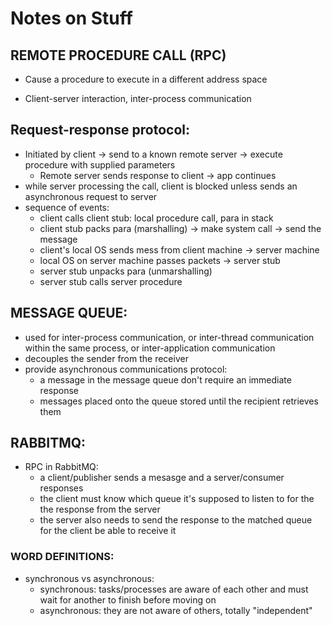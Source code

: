 # Notes on Stuff
## REMOTE PROCEDURE CALL (RPC)
- Cause a procedure to execute in a different address space

- Client-server interaction, inter-process communication

## Request-response protocol:
- Initiated by client -> send to a known remote server -> execute procedure with supplied parameters
	- Remote server sends response to client -> app continues
- while server processing the call, client is blocked unless sends an asynchronous request to server
- sequence of events:
	+ client calls client stub: local procedure call, para in stack
	+ client stub packs para (marshalling) -> make system call -> send the message
	+ client's local OS sends mess from client machine -> server machine
	+ local OS on server machine passes packets -> server stub
	+ server stub unpacks para (unmarshalling)
	+ server stub calls server procedure


## MESSAGE QUEUE:
- used for inter-process communication, or inter-thread communication within the same process, or inter-application communication
- decouples the sender from the receiver
- provide asynchronous communications protocol:
	+ a message in the message queue don't require an immediate response
	+ messages placed onto the queue stored until the recipient retrieves them


## RABBITMQ:
- RPC in RabbitMQ:
	+ a client/publisher sends a mesasge and a server/consumer responses
	+ the client must know which queue it's supposed to listen to for the the response from the server
	+ the server also needs to send the response to the matched queue for the client be able to receive it


### WORD DEFINITIONS:
- synchronous vs asynchronous:
	+ synchronous: tasks/processes are aware of each other and must wait for another to finish before moving on
	+ asynchronous: they are not aware of others, totally "independent"
